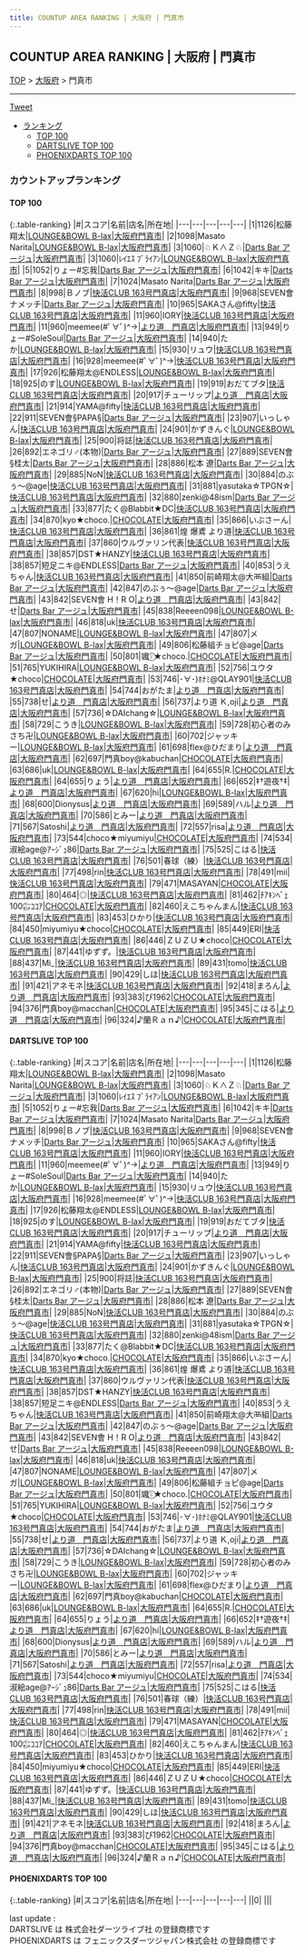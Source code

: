 ```yaml
---
title: COUNTUP AREA RANKING | 大阪府 | 門真市
---
```

## COUNTUP AREA RANKING | 大阪府 | 門真市

[TOP](/darts/rank/) > [大阪府](/darts/rank/大阪府/) > 門真市

___

<a href="https://twitter.com/share?ref_src=twsrc%5Etfw" data-text="COUNTUP AREA RANKING | 大阪府門真市" class="twitter-share-button" data-hashtags="DARTSLIVE,PHOENIXDARTS,darts,ダーツ" data-show-count="false">Tweet</a>

* [ランキング](#カウントアップランキング)
    * [TOP 100](#top-100)
    * [DARTSLIVE TOP 100](#dartslive-top-100)
    * [PHOENIXDARTS TOP 100](#phoenixdarts-top-100)

### カウントアップランキング

#### TOP 100



{:.table-ranking}
|#|スコア|名前|店名|所在地|
|---|---|---|---|---|
|1|1126|<span class="rank-name-dl">松藤 翔太</span>|<a href="https://search.dartslive.com/jp/shop/00b5fd1de13577db0d9b047a20a7ba1e">LOUNGE&BOWL B-lax</a>|<a href="/darts/rank/大阪府/門真市">大阪府門真市</a>|
|2|1098|<span class="rank-name-dl">Masato Narita</span>|<a href="https://search.dartslive.com/jp/shop/00b5fd1de13577db0d9b047a20a7ba1e">LOUNGE&BOWL B-lax</a>|<a href="/darts/rank/大阪府/門真市">大阪府門真市</a>|
|3|1060|<span class="rank-name-dl">♘Ｋ∧Ｚ♘</span>|<a href="https://search.dartslive.com/jp/shop/983d0e58802c1d680d9b047a20a7ba1e">Darts Bar アージュ</a>|<a href="/darts/rank/大阪府/門真市">大阪府門真市</a>|
|3|1060|<span class="rank-name-dl">ﾚｲｴｽ ﾌﾞﾗｲｱﾝ</span>|<a href="https://search.dartslive.com/jp/shop/00b5fd1de13577db0d9b047a20a7ba1e">LOUNGE&BOWL B-lax</a>|<a href="/darts/rank/大阪府/門真市">大阪府門真市</a>|
|5|1052|<span class="rank-name-dl">りょー#忘我</span>|<a href="https://search.dartslive.com/jp/shop/983d0e58802c1d680d9b047a20a7ba1e">Darts Bar アージュ</a>|<a href="/darts/rank/大阪府/門真市">大阪府門真市</a>|
|6|1042|<span class="rank-name-dl">キキ</span>|<a href="https://search.dartslive.com/jp/shop/983d0e58802c1d680d9b047a20a7ba1e">Darts Bar アージュ</a>|<a href="/darts/rank/大阪府/門真市">大阪府門真市</a>|
|7|1024|<span class="rank-name-dl">Masato Narita</span>|<a href="https://search.dartslive.com/jp/shop/983d0e58802c1d680d9b047a20a7ba1e">Darts Bar アージュ</a>|<a href="/darts/rank/大阪府/門真市">大阪府門真市</a>|
|8|998|<span class="rank-name-dl">Ｂノブ</span>|<a href="https://search.dartslive.com/jp/shop/f39fb284da9bea805f9f3321c1147265">快活CLUB 163号門真店</a>|<a href="/darts/rank/大阪府/門真市">大阪府門真市</a>|
|9|968|<span class="rank-name-dl">SEVEN會ナメッチ</span>|<a href="https://search.dartslive.com/jp/shop/983d0e58802c1d680d9b047a20a7ba1e">Darts Bar アージュ</a>|<a href="/darts/rank/大阪府/門真市">大阪府門真市</a>|
|10|965|<span class="rank-name-dl">SAKAさん@fifty</span>|<a href="https://search.dartslive.com/jp/shop/f39fb284da9bea805f9f3321c1147265">快活CLUB 163号門真店</a>|<a href="/darts/rank/大阪府/門真市">大阪府門真市</a>|
|11|960|<span class="rank-name-dl">IORY</span>|<a href="https://search.dartslive.com/jp/shop/f39fb284da9bea805f9f3321c1147265">快活CLUB 163号門真店</a>|<a href="/darts/rank/大阪府/門真市">大阪府門真市</a>|
|11|960|<span class="rank-name-dl">meemee(#ﾟ∀ﾟ)^→</span>|<a href="https://search.dartslive.com/jp/shop/8a49af8c450299650d9b047a20a7ba1e">より道　門真店</a>|<a href="/darts/rank/大阪府/門真市">大阪府門真市</a>|
|13|949|<span class="rank-name-dl">りょー#SoleSoul</span>|<a href="https://search.dartslive.com/jp/shop/983d0e58802c1d680d9b047a20a7ba1e">Darts Bar アージュ</a>|<a href="/darts/rank/大阪府/門真市">大阪府門真市</a>|
|14|940|<span class="rank-name-dl">たか</span>|<a href="https://search.dartslive.com/jp/shop/00b5fd1de13577db0d9b047a20a7ba1e">LOUNGE&BOWL B-lax</a>|<a href="/darts/rank/大阪府/門真市">大阪府門真市</a>|
|15|930|<span class="rank-name-dl">リュウ</span>|<a href="https://search.dartslive.com/jp/shop/f39fb284da9bea805f9f3321c1147265">快活CLUB 163号門真店</a>|<a href="/darts/rank/大阪府/門真市">大阪府門真市</a>|
|16|928|<span class="rank-name-dl">meemee(#ﾟ∀ﾟ)^→</span>|<a href="https://search.dartslive.com/jp/shop/f39fb284da9bea805f9f3321c1147265">快活CLUB 163号門真店</a>|<a href="/darts/rank/大阪府/門真市">大阪府門真市</a>|
|17|926|<span class="rank-name-dl">松藤翔太@ENDLESS</span>|<a href="https://search.dartslive.com/jp/shop/00b5fd1de13577db0d9b047a20a7ba1e">LOUNGE&BOWL B-lax</a>|<a href="/darts/rank/大阪府/門真市">大阪府門真市</a>|
|18|925|<span class="rank-name-dl">のす</span>|<a href="https://search.dartslive.com/jp/shop/00b5fd1de13577db0d9b047a20a7ba1e">LOUNGE&BOWL B-lax</a>|<a href="/darts/rank/大阪府/門真市">大阪府門真市</a>|
|19|919|<span class="rank-name-dl">おだてブタ</span>|<a href="https://search.dartslive.com/jp/shop/f39fb284da9bea805f9f3321c1147265">快活CLUB 163号門真店</a>|<a href="/darts/rank/大阪府/門真市">大阪府門真市</a>|
|20|917|<span class="rank-name-dl">チューリップ</span>|<a href="https://search.dartslive.com/jp/shop/8a49af8c450299650d9b047a20a7ba1e">より道　門真店</a>|<a href="/darts/rank/大阪府/門真市">大阪府門真市</a>|
|21|914|<span class="rank-name-dl">YAMA@fifty</span>|<a href="https://search.dartslive.com/jp/shop/f39fb284da9bea805f9f3321c1147265">快活CLUB 163号門真店</a>|<a href="/darts/rank/大阪府/門真市">大阪府門真市</a>|
|22|911|<span class="rank-name-dl">SEVEN會§PAPA§</span>|<a href="https://search.dartslive.com/jp/shop/983d0e58802c1d680d9b047a20a7ba1e">Darts Bar アージュ</a>|<a href="/darts/rank/大阪府/門真市">大阪府門真市</a>|
|23|907|<span class="rank-name-dl">いっしゃん</span>|<a href="https://search.dartslive.com/jp/shop/f39fb284da9bea805f9f3321c1147265">快活CLUB 163号門真店</a>|<a href="/darts/rank/大阪府/門真市">大阪府門真市</a>|
|24|901|<span class="rank-name-dl">かずきんぐ</span>|<a href="https://search.dartslive.com/jp/shop/00b5fd1de13577db0d9b047a20a7ba1e">LOUNGE&BOWL B-lax</a>|<a href="/darts/rank/大阪府/門真市">大阪府門真市</a>|
|25|900|<span class="rank-name-dl">将誌</span>|<a href="https://search.dartslive.com/jp/shop/f39fb284da9bea805f9f3321c1147265">快活CLUB 163号門真店</a>|<a href="/darts/rank/大阪府/門真市">大阪府門真市</a>|
|26|892|<span class="rank-name-dl">エネゴリ♂(本物)</span>|<a href="https://search.dartslive.com/jp/shop/983d0e58802c1d680d9b047a20a7ba1e">Darts Bar アージュ</a>|<a href="/darts/rank/大阪府/門真市">大阪府門真市</a>|
|27|889|<span class="rank-name-dl">SEVEN會§桂太</span>|<a href="https://search.dartslive.com/jp/shop/983d0e58802c1d680d9b047a20a7ba1e">Darts Bar アージュ</a>|<a href="/darts/rank/大阪府/門真市">大阪府門真市</a>|
|28|886|<span class="rank-name-dl">松本 遼</span>|<a href="https://search.dartslive.com/jp/shop/983d0e58802c1d680d9b047a20a7ba1e">Darts Bar アージュ</a>|<a href="/darts/rank/大阪府/門真市">大阪府門真市</a>|
|29|885|<span class="rank-name-dl">NoN</span>|<a href="https://search.dartslive.com/jp/shop/f39fb284da9bea805f9f3321c1147265">快活CLUB 163号門真店</a>|<a href="/darts/rank/大阪府/門真市">大阪府門真市</a>|
|30|884|<span class="rank-name-dl">のぶぅ〜@age</span>|<a href="https://search.dartslive.com/jp/shop/f39fb284da9bea805f9f3321c1147265">快活CLUB 163号門真店</a>|<a href="/darts/rank/大阪府/門真市">大阪府門真市</a>|
|31|881|<span class="rank-name-dl">yasutaka☆TPGN☆</span>|<a href="https://search.dartslive.com/jp/shop/f39fb284da9bea805f9f3321c1147265">快活CLUB 163号門真店</a>|<a href="/darts/rank/大阪府/門真市">大阪府門真市</a>|
|32|880|<span class="rank-name-dl">zenki@48ism</span>|<a href="https://search.dartslive.com/jp/shop/983d0e58802c1d680d9b047a20a7ba1e">Darts Bar アージュ</a>|<a href="/darts/rank/大阪府/門真市">大阪府門真市</a>|
|33|877|<span class="rank-name-dl">たく@Blabbit★DC</span>|<a href="https://search.dartslive.com/jp/shop/f39fb284da9bea805f9f3321c1147265">快活CLUB 163号門真店</a>|<a href="/darts/rank/大阪府/門真市">大阪府門真市</a>|
|34|870|<span class="rank-name-dl">kyo★choco.</span>|<a href="https://search.dartslive.com/jp/shop/4176b829d791c9ba0d9b047a20a7ba1e">CHOCOLATE</a>|<a href="/darts/rank/大阪府/門真市">大阪府門真市</a>|
|35|866|<span class="rank-name-dl">いぶさーん</span>|<a href="https://search.dartslive.com/jp/shop/f39fb284da9bea805f9f3321c1147265">快活CLUB 163号門真店</a>|<a href="/darts/rank/大阪府/門真市">大阪府門真市</a>|
|36|861|<span class="rank-name-dl">煌 爆鳶 より道</span>|<a href="https://search.dartslive.com/jp/shop/f39fb284da9bea805f9f3321c1147265">快活CLUB 163号門真店</a>|<a href="/darts/rank/大阪府/門真市">大阪府門真市</a>|
|37|860|<span class="rank-name-dl">ウルヴァリン代表</span>|<a href="https://search.dartslive.com/jp/shop/f39fb284da9bea805f9f3321c1147265">快活CLUB 163号門真店</a>|<a href="/darts/rank/大阪府/門真市">大阪府門真市</a>|
|38|857|<span class="rank-name-dl">DST★HANZY</span>|<a href="https://search.dartslive.com/jp/shop/f39fb284da9bea805f9f3321c1147265">快活CLUB 163号門真店</a>|<a href="/darts/rank/大阪府/門真市">大阪府門真市</a>|
|38|857|<span class="rank-name-dl">短足ニキ@ENDLESS</span>|<a href="https://search.dartslive.com/jp/shop/983d0e58802c1d680d9b047a20a7ba1e">Darts Bar アージュ</a>|<a href="/darts/rank/大阪府/門真市">大阪府門真市</a>|
|40|853|<span class="rank-name-dl">うえちゃん</span>|<a href="https://search.dartslive.com/jp/shop/f39fb284da9bea805f9f3321c1147265">快活CLUB 163号門真店</a>|<a href="/darts/rank/大阪府/門真市">大阪府門真市</a>|
|41|850|<span class="rank-name-dl">前崎翔太@大襾組</span>|<a href="https://search.dartslive.com/jp/shop/983d0e58802c1d680d9b047a20a7ba1e">Darts Bar アージュ</a>|<a href="/darts/rank/大阪府/門真市">大阪府門真市</a>|
|42|847|<span class="rank-name-dl">のぶぅ〜@age</span>|<a href="https://search.dartslive.com/jp/shop/983d0e58802c1d680d9b047a20a7ba1e">Darts Bar アージュ</a>|<a href="/darts/rank/大阪府/門真市">大阪府門真市</a>|
|43|842|<span class="rank-name-dl">SEVEN會 H！R O</span>|<a href="https://search.dartslive.com/jp/shop/8a49af8c450299650d9b047a20a7ba1e">より道　門真店</a>|<a href="/darts/rank/大阪府/門真市">大阪府門真市</a>|
|43|842|<span class="rank-name-dl">せ</span>|<a href="https://search.dartslive.com/jp/shop/983d0e58802c1d680d9b047a20a7ba1e">Darts Bar アージュ</a>|<a href="/darts/rank/大阪府/門真市">大阪府門真市</a>|
|45|838|<span class="rank-name-dl">Reeeen098</span>|<a href="https://search.dartslive.com/jp/shop/00b5fd1de13577db0d9b047a20a7ba1e">LOUNGE&BOWL B-lax</a>|<a href="/darts/rank/大阪府/門真市">大阪府門真市</a>|
|46|818|<span class="rank-name-dl">uk</span>|<a href="https://search.dartslive.com/jp/shop/f39fb284da9bea805f9f3321c1147265">快活CLUB 163号門真店</a>|<a href="/darts/rank/大阪府/門真市">大阪府門真市</a>|
|47|807|<span class="rank-name-dl">NONAME</span>|<a href="https://search.dartslive.com/jp/shop/00b5fd1de13577db0d9b047a20a7ba1e">LOUNGE&BOWL B-lax</a>|<a href="/darts/rank/大阪府/門真市">大阪府門真市</a>|
|47|807|<span class="rank-name-dl">メガ</span>|<a href="https://search.dartslive.com/jp/shop/00b5fd1de13577db0d9b047a20a7ba1e">LOUNGE&BOWL B-lax</a>|<a href="/darts/rank/大阪府/門真市">大阪府門真市</a>|
|49|806|<span class="rank-name-dl">松藤組チョピ@age</span>|<a href="https://search.dartslive.com/jp/shop/983d0e58802c1d680d9b047a20a7ba1e">Darts Bar アージュ</a>|<a href="/darts/rank/大阪府/門真市">大阪府門真市</a>|
|50|801|<span class="rank-name-dl">颯⍤⃝★choco.</span>|<a href="https://search.dartslive.com/jp/shop/4176b829d791c9ba0d9b047a20a7ba1e">CHOCOLATE</a>|<a href="/darts/rank/大阪府/門真市">大阪府門真市</a>|
|51|765|<span class="rank-name-dl">YUKIHIRA</span>|<a href="https://search.dartslive.com/jp/shop/00b5fd1de13577db0d9b047a20a7ba1e">LOUNGE&BOWL B-lax</a>|<a href="/darts/rank/大阪府/門真市">大阪府門真市</a>|
|52|756|<span class="rank-name-dl">ユウタ★choco</span>|<a href="https://search.dartslive.com/jp/shop/4176b829d791c9ba0d9b047a20a7ba1e">CHOCOLATE</a>|<a href="/darts/rank/大阪府/門真市">大阪府門真市</a>|
|53|746|<span class="rank-name-dl">･∀･)ﾎﾅﾐ@QLAY901</span>|<a href="https://search.dartslive.com/jp/shop/f39fb284da9bea805f9f3321c1147265">快活CLUB 163号門真店</a>|<a href="/darts/rank/大阪府/門真市">大阪府門真市</a>|
|54|744|<span class="rank-name-dl">おがたま</span>|<a href="https://search.dartslive.com/jp/shop/8a49af8c450299650d9b047a20a7ba1e">より道　門真店</a>|<a href="/darts/rank/大阪府/門真市">大阪府門真市</a>|
|55|738|<span class="rank-name-dl">せ</span>|<a href="https://search.dartslive.com/jp/shop/8a49af8c450299650d9b047a20a7ba1e">より道　門真店</a>|<a href="/darts/rank/大阪府/門真市">大阪府門真市</a>|
|56|737|<span class="rank-name-dl">より道 Ｋ,oji</span>|<a href="https://search.dartslive.com/jp/shop/8a49af8c450299650d9b047a20a7ba1e">より道　門真店</a>|<a href="/darts/rank/大阪府/門真市">大阪府門真市</a>|
|57|736|<span class="rank-name-dl">☆DAIchang☆</span>|<a href="https://search.dartslive.com/jp/shop/00b5fd1de13577db0d9b047a20a7ba1e">LOUNGE&BOWL B-lax</a>|<a href="/darts/rank/大阪府/門真市">大阪府門真市</a>|
|58|729|<span class="rank-name-dl">こうき</span>|<a href="https://search.dartslive.com/jp/shop/00b5fd1de13577db0d9b047a20a7ba1e">LOUNGE&BOWL B-lax</a>|<a href="/darts/rank/大阪府/門真市">大阪府門真市</a>|
|59|728|<span class="rank-name-dl">初心者のみさち卍</span>|<a href="https://search.dartslive.com/jp/shop/00b5fd1de13577db0d9b047a20a7ba1e">LOUNGE&BOWL B-lax</a>|<a href="/darts/rank/大阪府/門真市">大阪府門真市</a>|
|60|702|<span class="rank-name-dl">ジャッキー</span>|<a href="https://search.dartslive.com/jp/shop/00b5fd1de13577db0d9b047a20a7ba1e">LOUNGE&BOWL B-lax</a>|<a href="/darts/rank/大阪府/門真市">大阪府門真市</a>|
|61|698|<span class="rank-name-dl">flex@ひだまり</span>|<a href="https://search.dartslive.com/jp/shop/8a49af8c450299650d9b047a20a7ba1e">より道　門真店</a>|<a href="/darts/rank/大阪府/門真市">大阪府門真市</a>|
|62|697|<span class="rank-name-dl">門真boy@kabuchan</span>|<a href="https://search.dartslive.com/jp/shop/4176b829d791c9ba0d9b047a20a7ba1e">CHOCOLATE</a>|<a href="/darts/rank/大阪府/門真市">大阪府門真市</a>|
|63|686|<span class="rank-name-dl">uk</span>|<a href="https://search.dartslive.com/jp/shop/00b5fd1de13577db0d9b047a20a7ba1e">LOUNGE&BOWL B-lax</a>|<a href="/darts/rank/大阪府/門真市">大阪府門真市</a>|
|64|655|<span class="rank-name-dl">R.</span>|<a href="https://search.dartslive.com/jp/shop/4176b829d791c9ba0d9b047a20a7ba1e">CHOCOLATE</a>|<a href="/darts/rank/大阪府/門真市">大阪府門真市</a>|
|64|655|<span class="rank-name-dl">りょう</span>|<a href="https://search.dartslive.com/jp/shop/8a49af8c450299650d9b047a20a7ba1e">より道　門真店</a>|<a href="/darts/rank/大阪府/門真市">大阪府門真市</a>|
|66|652|<span class="rank-name-dl">‡†遊夜†‡</span>|<a href="https://search.dartslive.com/jp/shop/8a49af8c450299650d9b047a20a7ba1e">より道　門真店</a>|<a href="/darts/rank/大阪府/門真市">大阪府門真市</a>|
|67|620|<span class="rank-name-dl">hi</span>|<a href="https://search.dartslive.com/jp/shop/00b5fd1de13577db0d9b047a20a7ba1e">LOUNGE&BOWL B-lax</a>|<a href="/darts/rank/大阪府/門真市">大阪府門真市</a>|
|68|600|<span class="rank-name-dl">Dionysus</span>|<a href="https://search.dartslive.com/jp/shop/8a49af8c450299650d9b047a20a7ba1e">より道　門真店</a>|<a href="/darts/rank/大阪府/門真市">大阪府門真市</a>|
|69|589|<span class="rank-name-dl">ハル</span>|<a href="https://search.dartslive.com/jp/shop/8a49af8c450299650d9b047a20a7ba1e">より道　門真店</a>|<a href="/darts/rank/大阪府/門真市">大阪府門真市</a>|
|70|586|<span class="rank-name-dl">とみー</span>|<a href="https://search.dartslive.com/jp/shop/8a49af8c450299650d9b047a20a7ba1e">より道　門真店</a>|<a href="/darts/rank/大阪府/門真市">大阪府門真市</a>|
|71|567|<span class="rank-name-dl">Satoshi</span>|<a href="https://search.dartslive.com/jp/shop/8a49af8c450299650d9b047a20a7ba1e">より道　門真店</a>|<a href="/darts/rank/大阪府/門真市">大阪府門真市</a>|
|72|557|<span class="rank-name-dl">risa</span>|<a href="https://search.dartslive.com/jp/shop/8a49af8c450299650d9b047a20a7ba1e">より道　門真店</a>|<a href="/darts/rank/大阪府/門真市">大阪府門真市</a>|
|73|544|<span class="rank-name-dl">choco★miyumiyu</span>|<a href="https://search.dartslive.com/jp/shop/4176b829d791c9ba0d9b047a20a7ba1e">CHOCOLATE</a>|<a href="/darts/rank/大阪府/門真市">大阪府門真市</a>|
|74|534|<span class="rank-name-dl">淑絵age@ｱｰｼﾞｭ86</span>|<a href="https://search.dartslive.com/jp/shop/983d0e58802c1d680d9b047a20a7ba1e">Darts Bar アージュ</a>|<a href="/darts/rank/大阪府/門真市">大阪府門真市</a>|
|75|525|<span class="rank-name-dl">こはる</span>|<a href="https://search.dartslive.com/jp/shop/f39fb284da9bea805f9f3321c1147265">快活CLUB 163号門真店</a>|<a href="/darts/rank/大阪府/門真市">大阪府門真市</a>|
|76|501|<span class="rank-name-dl">春球（練）</span>|<a href="https://search.dartslive.com/jp/shop/f39fb284da9bea805f9f3321c1147265">快活CLUB 163号門真店</a>|<a href="/darts/rank/大阪府/門真市">大阪府門真市</a>|
|77|498|<span class="rank-name-dl">rin</span>|<a href="https://search.dartslive.com/jp/shop/f39fb284da9bea805f9f3321c1147265">快活CLUB 163号門真店</a>|<a href="/darts/rank/大阪府/門真市">大阪府門真市</a>|
|78|491|<span class="rank-name-dl">mii</span>|<a href="https://search.dartslive.com/jp/shop/f39fb284da9bea805f9f3321c1147265">快活CLUB 163号門真店</a>|<a href="/darts/rank/大阪府/門真市">大阪府門真市</a>|
|79|471|<span class="rank-name-dl">MASAYAN</span>|<a href="https://search.dartslive.com/jp/shop/4176b829d791c9ba0d9b047a20a7ba1e">CHOCOLATE</a>|<a href="/darts/rank/大阪府/門真市">大阪府門真市</a>|
|80|464|<span class="rank-name-dl">◎</span>|<a href="https://search.dartslive.com/jp/shop/f39fb284da9bea805f9f3321c1147265">快活CLUB 163号門真店</a>|<a href="/darts/rank/大阪府/門真市">大阪府門真市</a>|
|81|462|<span class="rank-name-dl">ﾁｱｷﾝﾍﾞｪ100㌫ｺｺｱ</span>|<a href="https://search.dartslive.com/jp/shop/4176b829d791c9ba0d9b047a20a7ba1e">CHOCOLATE</a>|<a href="/darts/rank/大阪府/門真市">大阪府門真市</a>|
|82|460|<span class="rank-name-dl">えこちゃんまん</span>|<a href="https://search.dartslive.com/jp/shop/f39fb284da9bea805f9f3321c1147265">快活CLUB 163号門真店</a>|<a href="/darts/rank/大阪府/門真市">大阪府門真市</a>|
|83|453|<span class="rank-name-dl">ひかり</span>|<a href="https://search.dartslive.com/jp/shop/f39fb284da9bea805f9f3321c1147265">快活CLUB 163号門真店</a>|<a href="/darts/rank/大阪府/門真市">大阪府門真市</a>|
|84|450|<span class="rank-name-dl">miyumiyu★choco</span>|<a href="https://search.dartslive.com/jp/shop/4176b829d791c9ba0d9b047a20a7ba1e">CHOCOLATE</a>|<a href="/darts/rank/大阪府/門真市">大阪府門真市</a>|
|85|449|<span class="rank-name-dl">ERI</span>|<a href="https://search.dartslive.com/jp/shop/f39fb284da9bea805f9f3321c1147265">快活CLUB 163号門真店</a>|<a href="/darts/rank/大阪府/門真市">大阪府門真市</a>|
|86|446|<span class="rank-name-dl">ＺＵＺＵ★choco</span>|<a href="https://search.dartslive.com/jp/shop/4176b829d791c9ba0d9b047a20a7ba1e">CHOCOLATE</a>|<a href="/darts/rank/大阪府/門真市">大阪府門真市</a>|
|87|441|<span class="rank-name-dl">ゆずず。</span>|<a href="https://search.dartslive.com/jp/shop/f39fb284da9bea805f9f3321c1147265">快活CLUB 163号門真店</a>|<a href="/darts/rank/大阪府/門真市">大阪府門真市</a>|
|88|437|<span class="rank-name-dl">Mi_</span>|<a href="https://search.dartslive.com/jp/shop/f39fb284da9bea805f9f3321c1147265">快活CLUB 163号門真店</a>|<a href="/darts/rank/大阪府/門真市">大阪府門真市</a>|
|89|431|<span class="rank-name-dl">tomo</span>|<a href="https://search.dartslive.com/jp/shop/f39fb284da9bea805f9f3321c1147265">快活CLUB 163号門真店</a>|<a href="/darts/rank/大阪府/門真市">大阪府門真市</a>|
|90|429|<span class="rank-name-dl">しほ</span>|<a href="https://search.dartslive.com/jp/shop/f39fb284da9bea805f9f3321c1147265">快活CLUB 163号門真店</a>|<a href="/darts/rank/大阪府/門真市">大阪府門真市</a>|
|91|421|<span class="rank-name-dl">アネモネ</span>|<a href="https://search.dartslive.com/jp/shop/f39fb284da9bea805f9f3321c1147265">快活CLUB 163号門真店</a>|<a href="/darts/rank/大阪府/門真市">大阪府門真市</a>|
|92|418|<span class="rank-name-dl">まろん</span>|<a href="https://search.dartslive.com/jp/shop/8a49af8c450299650d9b047a20a7ba1e">より道　門真店</a>|<a href="/darts/rank/大阪府/門真市">大阪府門真市</a>|
|93|383|<span class="rank-name-dl">ぴ1962</span>|<a href="https://search.dartslive.com/jp/shop/4176b829d791c9ba0d9b047a20a7ba1e">CHOCOLATE</a>|<a href="/darts/rank/大阪府/門真市">大阪府門真市</a>|
|94|376|<span class="rank-name-dl">門真boy@macchan</span>|<a href="https://search.dartslive.com/jp/shop/4176b829d791c9ba0d9b047a20a7ba1e">CHOCOLATE</a>|<a href="/darts/rank/大阪府/門真市">大阪府門真市</a>|
|95|345|<span class="rank-name-dl">こはる</span>|<a href="https://search.dartslive.com/jp/shop/8a49af8c450299650d9b047a20a7ba1e">より道　門真店</a>|<a href="/darts/rank/大阪府/門真市">大阪府門真市</a>|
|96|324|<span class="rank-name-dl">♪蘭Ｒａｎ♪</span>|<a href="https://search.dartslive.com/jp/shop/4176b829d791c9ba0d9b047a20a7ba1e">CHOCOLATE</a>|<a href="/darts/rank/大阪府/門真市">大阪府門真市</a>|


#### DARTSLIVE TOP 100



{:.table-ranking}
|#|スコア|名前|店名|所在地|
|---|---|---|---|---|
|1|1126|<span class="rank-name-dl">松藤 翔太</span>|<a href="https://search.dartslive.com/jp/shop/00b5fd1de13577db0d9b047a20a7ba1e">LOUNGE&BOWL B-lax</a>|<a href="/darts/rank/大阪府/門真市">大阪府門真市</a>|
|2|1098|<span class="rank-name-dl">Masato Narita</span>|<a href="https://search.dartslive.com/jp/shop/00b5fd1de13577db0d9b047a20a7ba1e">LOUNGE&BOWL B-lax</a>|<a href="/darts/rank/大阪府/門真市">大阪府門真市</a>|
|3|1060|<span class="rank-name-dl">♘Ｋ∧Ｚ♘</span>|<a href="https://search.dartslive.com/jp/shop/983d0e58802c1d680d9b047a20a7ba1e">Darts Bar アージュ</a>|<a href="/darts/rank/大阪府/門真市">大阪府門真市</a>|
|3|1060|<span class="rank-name-dl">ﾚｲｴｽ ﾌﾞﾗｲｱﾝ</span>|<a href="https://search.dartslive.com/jp/shop/00b5fd1de13577db0d9b047a20a7ba1e">LOUNGE&BOWL B-lax</a>|<a href="/darts/rank/大阪府/門真市">大阪府門真市</a>|
|5|1052|<span class="rank-name-dl">りょー#忘我</span>|<a href="https://search.dartslive.com/jp/shop/983d0e58802c1d680d9b047a20a7ba1e">Darts Bar アージュ</a>|<a href="/darts/rank/大阪府/門真市">大阪府門真市</a>|
|6|1042|<span class="rank-name-dl">キキ</span>|<a href="https://search.dartslive.com/jp/shop/983d0e58802c1d680d9b047a20a7ba1e">Darts Bar アージュ</a>|<a href="/darts/rank/大阪府/門真市">大阪府門真市</a>|
|7|1024|<span class="rank-name-dl">Masato Narita</span>|<a href="https://search.dartslive.com/jp/shop/983d0e58802c1d680d9b047a20a7ba1e">Darts Bar アージュ</a>|<a href="/darts/rank/大阪府/門真市">大阪府門真市</a>|
|8|998|<span class="rank-name-dl">Ｂノブ</span>|<a href="https://search.dartslive.com/jp/shop/f39fb284da9bea805f9f3321c1147265">快活CLUB 163号門真店</a>|<a href="/darts/rank/大阪府/門真市">大阪府門真市</a>|
|9|968|<span class="rank-name-dl">SEVEN會ナメッチ</span>|<a href="https://search.dartslive.com/jp/shop/983d0e58802c1d680d9b047a20a7ba1e">Darts Bar アージュ</a>|<a href="/darts/rank/大阪府/門真市">大阪府門真市</a>|
|10|965|<span class="rank-name-dl">SAKAさん@fifty</span>|<a href="https://search.dartslive.com/jp/shop/f39fb284da9bea805f9f3321c1147265">快活CLUB 163号門真店</a>|<a href="/darts/rank/大阪府/門真市">大阪府門真市</a>|
|11|960|<span class="rank-name-dl">IORY</span>|<a href="https://search.dartslive.com/jp/shop/f39fb284da9bea805f9f3321c1147265">快活CLUB 163号門真店</a>|<a href="/darts/rank/大阪府/門真市">大阪府門真市</a>|
|11|960|<span class="rank-name-dl">meemee(#ﾟ∀ﾟ)^→</span>|<a href="https://search.dartslive.com/jp/shop/8a49af8c450299650d9b047a20a7ba1e">より道　門真店</a>|<a href="/darts/rank/大阪府/門真市">大阪府門真市</a>|
|13|949|<span class="rank-name-dl">りょー#SoleSoul</span>|<a href="https://search.dartslive.com/jp/shop/983d0e58802c1d680d9b047a20a7ba1e">Darts Bar アージュ</a>|<a href="/darts/rank/大阪府/門真市">大阪府門真市</a>|
|14|940|<span class="rank-name-dl">たか</span>|<a href="https://search.dartslive.com/jp/shop/00b5fd1de13577db0d9b047a20a7ba1e">LOUNGE&BOWL B-lax</a>|<a href="/darts/rank/大阪府/門真市">大阪府門真市</a>|
|15|930|<span class="rank-name-dl">リュウ</span>|<a href="https://search.dartslive.com/jp/shop/f39fb284da9bea805f9f3321c1147265">快活CLUB 163号門真店</a>|<a href="/darts/rank/大阪府/門真市">大阪府門真市</a>|
|16|928|<span class="rank-name-dl">meemee(#ﾟ∀ﾟ)^→</span>|<a href="https://search.dartslive.com/jp/shop/f39fb284da9bea805f9f3321c1147265">快活CLUB 163号門真店</a>|<a href="/darts/rank/大阪府/門真市">大阪府門真市</a>|
|17|926|<span class="rank-name-dl">松藤翔太@ENDLESS</span>|<a href="https://search.dartslive.com/jp/shop/00b5fd1de13577db0d9b047a20a7ba1e">LOUNGE&BOWL B-lax</a>|<a href="/darts/rank/大阪府/門真市">大阪府門真市</a>|
|18|925|<span class="rank-name-dl">のす</span>|<a href="https://search.dartslive.com/jp/shop/00b5fd1de13577db0d9b047a20a7ba1e">LOUNGE&BOWL B-lax</a>|<a href="/darts/rank/大阪府/門真市">大阪府門真市</a>|
|19|919|<span class="rank-name-dl">おだてブタ</span>|<a href="https://search.dartslive.com/jp/shop/f39fb284da9bea805f9f3321c1147265">快活CLUB 163号門真店</a>|<a href="/darts/rank/大阪府/門真市">大阪府門真市</a>|
|20|917|<span class="rank-name-dl">チューリップ</span>|<a href="https://search.dartslive.com/jp/shop/8a49af8c450299650d9b047a20a7ba1e">より道　門真店</a>|<a href="/darts/rank/大阪府/門真市">大阪府門真市</a>|
|21|914|<span class="rank-name-dl">YAMA@fifty</span>|<a href="https://search.dartslive.com/jp/shop/f39fb284da9bea805f9f3321c1147265">快活CLUB 163号門真店</a>|<a href="/darts/rank/大阪府/門真市">大阪府門真市</a>|
|22|911|<span class="rank-name-dl">SEVEN會§PAPA§</span>|<a href="https://search.dartslive.com/jp/shop/983d0e58802c1d680d9b047a20a7ba1e">Darts Bar アージュ</a>|<a href="/darts/rank/大阪府/門真市">大阪府門真市</a>|
|23|907|<span class="rank-name-dl">いっしゃん</span>|<a href="https://search.dartslive.com/jp/shop/f39fb284da9bea805f9f3321c1147265">快活CLUB 163号門真店</a>|<a href="/darts/rank/大阪府/門真市">大阪府門真市</a>|
|24|901|<span class="rank-name-dl">かずきんぐ</span>|<a href="https://search.dartslive.com/jp/shop/00b5fd1de13577db0d9b047a20a7ba1e">LOUNGE&BOWL B-lax</a>|<a href="/darts/rank/大阪府/門真市">大阪府門真市</a>|
|25|900|<span class="rank-name-dl">将誌</span>|<a href="https://search.dartslive.com/jp/shop/f39fb284da9bea805f9f3321c1147265">快活CLUB 163号門真店</a>|<a href="/darts/rank/大阪府/門真市">大阪府門真市</a>|
|26|892|<span class="rank-name-dl">エネゴリ♂(本物)</span>|<a href="https://search.dartslive.com/jp/shop/983d0e58802c1d680d9b047a20a7ba1e">Darts Bar アージュ</a>|<a href="/darts/rank/大阪府/門真市">大阪府門真市</a>|
|27|889|<span class="rank-name-dl">SEVEN會§桂太</span>|<a href="https://search.dartslive.com/jp/shop/983d0e58802c1d680d9b047a20a7ba1e">Darts Bar アージュ</a>|<a href="/darts/rank/大阪府/門真市">大阪府門真市</a>|
|28|886|<span class="rank-name-dl">松本 遼</span>|<a href="https://search.dartslive.com/jp/shop/983d0e58802c1d680d9b047a20a7ba1e">Darts Bar アージュ</a>|<a href="/darts/rank/大阪府/門真市">大阪府門真市</a>|
|29|885|<span class="rank-name-dl">NoN</span>|<a href="https://search.dartslive.com/jp/shop/f39fb284da9bea805f9f3321c1147265">快活CLUB 163号門真店</a>|<a href="/darts/rank/大阪府/門真市">大阪府門真市</a>|
|30|884|<span class="rank-name-dl">のぶぅ〜@age</span>|<a href="https://search.dartslive.com/jp/shop/f39fb284da9bea805f9f3321c1147265">快活CLUB 163号門真店</a>|<a href="/darts/rank/大阪府/門真市">大阪府門真市</a>|
|31|881|<span class="rank-name-dl">yasutaka☆TPGN☆</span>|<a href="https://search.dartslive.com/jp/shop/f39fb284da9bea805f9f3321c1147265">快活CLUB 163号門真店</a>|<a href="/darts/rank/大阪府/門真市">大阪府門真市</a>|
|32|880|<span class="rank-name-dl">zenki@48ism</span>|<a href="https://search.dartslive.com/jp/shop/983d0e58802c1d680d9b047a20a7ba1e">Darts Bar アージュ</a>|<a href="/darts/rank/大阪府/門真市">大阪府門真市</a>|
|33|877|<span class="rank-name-dl">たく@Blabbit★DC</span>|<a href="https://search.dartslive.com/jp/shop/f39fb284da9bea805f9f3321c1147265">快活CLUB 163号門真店</a>|<a href="/darts/rank/大阪府/門真市">大阪府門真市</a>|
|34|870|<span class="rank-name-dl">kyo★choco.</span>|<a href="https://search.dartslive.com/jp/shop/4176b829d791c9ba0d9b047a20a7ba1e">CHOCOLATE</a>|<a href="/darts/rank/大阪府/門真市">大阪府門真市</a>|
|35|866|<span class="rank-name-dl">いぶさーん</span>|<a href="https://search.dartslive.com/jp/shop/f39fb284da9bea805f9f3321c1147265">快活CLUB 163号門真店</a>|<a href="/darts/rank/大阪府/門真市">大阪府門真市</a>|
|36|861|<span class="rank-name-dl">煌 爆鳶 より道</span>|<a href="https://search.dartslive.com/jp/shop/f39fb284da9bea805f9f3321c1147265">快活CLUB 163号門真店</a>|<a href="/darts/rank/大阪府/門真市">大阪府門真市</a>|
|37|860|<span class="rank-name-dl">ウルヴァリン代表</span>|<a href="https://search.dartslive.com/jp/shop/f39fb284da9bea805f9f3321c1147265">快活CLUB 163号門真店</a>|<a href="/darts/rank/大阪府/門真市">大阪府門真市</a>|
|38|857|<span class="rank-name-dl">DST★HANZY</span>|<a href="https://search.dartslive.com/jp/shop/f39fb284da9bea805f9f3321c1147265">快活CLUB 163号門真店</a>|<a href="/darts/rank/大阪府/門真市">大阪府門真市</a>|
|38|857|<span class="rank-name-dl">短足ニキ@ENDLESS</span>|<a href="https://search.dartslive.com/jp/shop/983d0e58802c1d680d9b047a20a7ba1e">Darts Bar アージュ</a>|<a href="/darts/rank/大阪府/門真市">大阪府門真市</a>|
|40|853|<span class="rank-name-dl">うえちゃん</span>|<a href="https://search.dartslive.com/jp/shop/f39fb284da9bea805f9f3321c1147265">快活CLUB 163号門真店</a>|<a href="/darts/rank/大阪府/門真市">大阪府門真市</a>|
|41|850|<span class="rank-name-dl">前崎翔太@大襾組</span>|<a href="https://search.dartslive.com/jp/shop/983d0e58802c1d680d9b047a20a7ba1e">Darts Bar アージュ</a>|<a href="/darts/rank/大阪府/門真市">大阪府門真市</a>|
|42|847|<span class="rank-name-dl">のぶぅ〜@age</span>|<a href="https://search.dartslive.com/jp/shop/983d0e58802c1d680d9b047a20a7ba1e">Darts Bar アージュ</a>|<a href="/darts/rank/大阪府/門真市">大阪府門真市</a>|
|43|842|<span class="rank-name-dl">SEVEN會 H！R O</span>|<a href="https://search.dartslive.com/jp/shop/8a49af8c450299650d9b047a20a7ba1e">より道　門真店</a>|<a href="/darts/rank/大阪府/門真市">大阪府門真市</a>|
|43|842|<span class="rank-name-dl">せ</span>|<a href="https://search.dartslive.com/jp/shop/983d0e58802c1d680d9b047a20a7ba1e">Darts Bar アージュ</a>|<a href="/darts/rank/大阪府/門真市">大阪府門真市</a>|
|45|838|<span class="rank-name-dl">Reeeen098</span>|<a href="https://search.dartslive.com/jp/shop/00b5fd1de13577db0d9b047a20a7ba1e">LOUNGE&BOWL B-lax</a>|<a href="/darts/rank/大阪府/門真市">大阪府門真市</a>|
|46|818|<span class="rank-name-dl">uk</span>|<a href="https://search.dartslive.com/jp/shop/f39fb284da9bea805f9f3321c1147265">快活CLUB 163号門真店</a>|<a href="/darts/rank/大阪府/門真市">大阪府門真市</a>|
|47|807|<span class="rank-name-dl">NONAME</span>|<a href="https://search.dartslive.com/jp/shop/00b5fd1de13577db0d9b047a20a7ba1e">LOUNGE&BOWL B-lax</a>|<a href="/darts/rank/大阪府/門真市">大阪府門真市</a>|
|47|807|<span class="rank-name-dl">メガ</span>|<a href="https://search.dartslive.com/jp/shop/00b5fd1de13577db0d9b047a20a7ba1e">LOUNGE&BOWL B-lax</a>|<a href="/darts/rank/大阪府/門真市">大阪府門真市</a>|
|49|806|<span class="rank-name-dl">松藤組チョピ@age</span>|<a href="https://search.dartslive.com/jp/shop/983d0e58802c1d680d9b047a20a7ba1e">Darts Bar アージュ</a>|<a href="/darts/rank/大阪府/門真市">大阪府門真市</a>|
|50|801|<span class="rank-name-dl">颯⍤⃝★choco.</span>|<a href="https://search.dartslive.com/jp/shop/4176b829d791c9ba0d9b047a20a7ba1e">CHOCOLATE</a>|<a href="/darts/rank/大阪府/門真市">大阪府門真市</a>|
|51|765|<span class="rank-name-dl">YUKIHIRA</span>|<a href="https://search.dartslive.com/jp/shop/00b5fd1de13577db0d9b047a20a7ba1e">LOUNGE&BOWL B-lax</a>|<a href="/darts/rank/大阪府/門真市">大阪府門真市</a>|
|52|756|<span class="rank-name-dl">ユウタ★choco</span>|<a href="https://search.dartslive.com/jp/shop/4176b829d791c9ba0d9b047a20a7ba1e">CHOCOLATE</a>|<a href="/darts/rank/大阪府/門真市">大阪府門真市</a>|
|53|746|<span class="rank-name-dl">･∀･)ﾎﾅﾐ@QLAY901</span>|<a href="https://search.dartslive.com/jp/shop/f39fb284da9bea805f9f3321c1147265">快活CLUB 163号門真店</a>|<a href="/darts/rank/大阪府/門真市">大阪府門真市</a>|
|54|744|<span class="rank-name-dl">おがたま</span>|<a href="https://search.dartslive.com/jp/shop/8a49af8c450299650d9b047a20a7ba1e">より道　門真店</a>|<a href="/darts/rank/大阪府/門真市">大阪府門真市</a>|
|55|738|<span class="rank-name-dl">せ</span>|<a href="https://search.dartslive.com/jp/shop/8a49af8c450299650d9b047a20a7ba1e">より道　門真店</a>|<a href="/darts/rank/大阪府/門真市">大阪府門真市</a>|
|56|737|<span class="rank-name-dl">より道 Ｋ,oji</span>|<a href="https://search.dartslive.com/jp/shop/8a49af8c450299650d9b047a20a7ba1e">より道　門真店</a>|<a href="/darts/rank/大阪府/門真市">大阪府門真市</a>|
|57|736|<span class="rank-name-dl">☆DAIchang☆</span>|<a href="https://search.dartslive.com/jp/shop/00b5fd1de13577db0d9b047a20a7ba1e">LOUNGE&BOWL B-lax</a>|<a href="/darts/rank/大阪府/門真市">大阪府門真市</a>|
|58|729|<span class="rank-name-dl">こうき</span>|<a href="https://search.dartslive.com/jp/shop/00b5fd1de13577db0d9b047a20a7ba1e">LOUNGE&BOWL B-lax</a>|<a href="/darts/rank/大阪府/門真市">大阪府門真市</a>|
|59|728|<span class="rank-name-dl">初心者のみさち卍</span>|<a href="https://search.dartslive.com/jp/shop/00b5fd1de13577db0d9b047a20a7ba1e">LOUNGE&BOWL B-lax</a>|<a href="/darts/rank/大阪府/門真市">大阪府門真市</a>|
|60|702|<span class="rank-name-dl">ジャッキー</span>|<a href="https://search.dartslive.com/jp/shop/00b5fd1de13577db0d9b047a20a7ba1e">LOUNGE&BOWL B-lax</a>|<a href="/darts/rank/大阪府/門真市">大阪府門真市</a>|
|61|698|<span class="rank-name-dl">flex@ひだまり</span>|<a href="https://search.dartslive.com/jp/shop/8a49af8c450299650d9b047a20a7ba1e">より道　門真店</a>|<a href="/darts/rank/大阪府/門真市">大阪府門真市</a>|
|62|697|<span class="rank-name-dl">門真boy@kabuchan</span>|<a href="https://search.dartslive.com/jp/shop/4176b829d791c9ba0d9b047a20a7ba1e">CHOCOLATE</a>|<a href="/darts/rank/大阪府/門真市">大阪府門真市</a>|
|63|686|<span class="rank-name-dl">uk</span>|<a href="https://search.dartslive.com/jp/shop/00b5fd1de13577db0d9b047a20a7ba1e">LOUNGE&BOWL B-lax</a>|<a href="/darts/rank/大阪府/門真市">大阪府門真市</a>|
|64|655|<span class="rank-name-dl">R.</span>|<a href="https://search.dartslive.com/jp/shop/4176b829d791c9ba0d9b047a20a7ba1e">CHOCOLATE</a>|<a href="/darts/rank/大阪府/門真市">大阪府門真市</a>|
|64|655|<span class="rank-name-dl">りょう</span>|<a href="https://search.dartslive.com/jp/shop/8a49af8c450299650d9b047a20a7ba1e">より道　門真店</a>|<a href="/darts/rank/大阪府/門真市">大阪府門真市</a>|
|66|652|<span class="rank-name-dl">‡†遊夜†‡</span>|<a href="https://search.dartslive.com/jp/shop/8a49af8c450299650d9b047a20a7ba1e">より道　門真店</a>|<a href="/darts/rank/大阪府/門真市">大阪府門真市</a>|
|67|620|<span class="rank-name-dl">hi</span>|<a href="https://search.dartslive.com/jp/shop/00b5fd1de13577db0d9b047a20a7ba1e">LOUNGE&BOWL B-lax</a>|<a href="/darts/rank/大阪府/門真市">大阪府門真市</a>|
|68|600|<span class="rank-name-dl">Dionysus</span>|<a href="https://search.dartslive.com/jp/shop/8a49af8c450299650d9b047a20a7ba1e">より道　門真店</a>|<a href="/darts/rank/大阪府/門真市">大阪府門真市</a>|
|69|589|<span class="rank-name-dl">ハル</span>|<a href="https://search.dartslive.com/jp/shop/8a49af8c450299650d9b047a20a7ba1e">より道　門真店</a>|<a href="/darts/rank/大阪府/門真市">大阪府門真市</a>|
|70|586|<span class="rank-name-dl">とみー</span>|<a href="https://search.dartslive.com/jp/shop/8a49af8c450299650d9b047a20a7ba1e">より道　門真店</a>|<a href="/darts/rank/大阪府/門真市">大阪府門真市</a>|
|71|567|<span class="rank-name-dl">Satoshi</span>|<a href="https://search.dartslive.com/jp/shop/8a49af8c450299650d9b047a20a7ba1e">より道　門真店</a>|<a href="/darts/rank/大阪府/門真市">大阪府門真市</a>|
|72|557|<span class="rank-name-dl">risa</span>|<a href="https://search.dartslive.com/jp/shop/8a49af8c450299650d9b047a20a7ba1e">より道　門真店</a>|<a href="/darts/rank/大阪府/門真市">大阪府門真市</a>|
|73|544|<span class="rank-name-dl">choco★miyumiyu</span>|<a href="https://search.dartslive.com/jp/shop/4176b829d791c9ba0d9b047a20a7ba1e">CHOCOLATE</a>|<a href="/darts/rank/大阪府/門真市">大阪府門真市</a>|
|74|534|<span class="rank-name-dl">淑絵age@ｱｰｼﾞｭ86</span>|<a href="https://search.dartslive.com/jp/shop/983d0e58802c1d680d9b047a20a7ba1e">Darts Bar アージュ</a>|<a href="/darts/rank/大阪府/門真市">大阪府門真市</a>|
|75|525|<span class="rank-name-dl">こはる</span>|<a href="https://search.dartslive.com/jp/shop/f39fb284da9bea805f9f3321c1147265">快活CLUB 163号門真店</a>|<a href="/darts/rank/大阪府/門真市">大阪府門真市</a>|
|76|501|<span class="rank-name-dl">春球（練）</span>|<a href="https://search.dartslive.com/jp/shop/f39fb284da9bea805f9f3321c1147265">快活CLUB 163号門真店</a>|<a href="/darts/rank/大阪府/門真市">大阪府門真市</a>|
|77|498|<span class="rank-name-dl">rin</span>|<a href="https://search.dartslive.com/jp/shop/f39fb284da9bea805f9f3321c1147265">快活CLUB 163号門真店</a>|<a href="/darts/rank/大阪府/門真市">大阪府門真市</a>|
|78|491|<span class="rank-name-dl">mii</span>|<a href="https://search.dartslive.com/jp/shop/f39fb284da9bea805f9f3321c1147265">快活CLUB 163号門真店</a>|<a href="/darts/rank/大阪府/門真市">大阪府門真市</a>|
|79|471|<span class="rank-name-dl">MASAYAN</span>|<a href="https://search.dartslive.com/jp/shop/4176b829d791c9ba0d9b047a20a7ba1e">CHOCOLATE</a>|<a href="/darts/rank/大阪府/門真市">大阪府門真市</a>|
|80|464|<span class="rank-name-dl">◎</span>|<a href="https://search.dartslive.com/jp/shop/f39fb284da9bea805f9f3321c1147265">快活CLUB 163号門真店</a>|<a href="/darts/rank/大阪府/門真市">大阪府門真市</a>|
|81|462|<span class="rank-name-dl">ﾁｱｷﾝﾍﾞｪ100㌫ｺｺｱ</span>|<a href="https://search.dartslive.com/jp/shop/4176b829d791c9ba0d9b047a20a7ba1e">CHOCOLATE</a>|<a href="/darts/rank/大阪府/門真市">大阪府門真市</a>|
|82|460|<span class="rank-name-dl">えこちゃんまん</span>|<a href="https://search.dartslive.com/jp/shop/f39fb284da9bea805f9f3321c1147265">快活CLUB 163号門真店</a>|<a href="/darts/rank/大阪府/門真市">大阪府門真市</a>|
|83|453|<span class="rank-name-dl">ひかり</span>|<a href="https://search.dartslive.com/jp/shop/f39fb284da9bea805f9f3321c1147265">快活CLUB 163号門真店</a>|<a href="/darts/rank/大阪府/門真市">大阪府門真市</a>|
|84|450|<span class="rank-name-dl">miyumiyu★choco</span>|<a href="https://search.dartslive.com/jp/shop/4176b829d791c9ba0d9b047a20a7ba1e">CHOCOLATE</a>|<a href="/darts/rank/大阪府/門真市">大阪府門真市</a>|
|85|449|<span class="rank-name-dl">ERI</span>|<a href="https://search.dartslive.com/jp/shop/f39fb284da9bea805f9f3321c1147265">快活CLUB 163号門真店</a>|<a href="/darts/rank/大阪府/門真市">大阪府門真市</a>|
|86|446|<span class="rank-name-dl">ＺＵＺＵ★choco</span>|<a href="https://search.dartslive.com/jp/shop/4176b829d791c9ba0d9b047a20a7ba1e">CHOCOLATE</a>|<a href="/darts/rank/大阪府/門真市">大阪府門真市</a>|
|87|441|<span class="rank-name-dl">ゆずず。</span>|<a href="https://search.dartslive.com/jp/shop/f39fb284da9bea805f9f3321c1147265">快活CLUB 163号門真店</a>|<a href="/darts/rank/大阪府/門真市">大阪府門真市</a>|
|88|437|<span class="rank-name-dl">Mi_</span>|<a href="https://search.dartslive.com/jp/shop/f39fb284da9bea805f9f3321c1147265">快活CLUB 163号門真店</a>|<a href="/darts/rank/大阪府/門真市">大阪府門真市</a>|
|89|431|<span class="rank-name-dl">tomo</span>|<a href="https://search.dartslive.com/jp/shop/f39fb284da9bea805f9f3321c1147265">快活CLUB 163号門真店</a>|<a href="/darts/rank/大阪府/門真市">大阪府門真市</a>|
|90|429|<span class="rank-name-dl">しほ</span>|<a href="https://search.dartslive.com/jp/shop/f39fb284da9bea805f9f3321c1147265">快活CLUB 163号門真店</a>|<a href="/darts/rank/大阪府/門真市">大阪府門真市</a>|
|91|421|<span class="rank-name-dl">アネモネ</span>|<a href="https://search.dartslive.com/jp/shop/f39fb284da9bea805f9f3321c1147265">快活CLUB 163号門真店</a>|<a href="/darts/rank/大阪府/門真市">大阪府門真市</a>|
|92|418|<span class="rank-name-dl">まろん</span>|<a href="https://search.dartslive.com/jp/shop/8a49af8c450299650d9b047a20a7ba1e">より道　門真店</a>|<a href="/darts/rank/大阪府/門真市">大阪府門真市</a>|
|93|383|<span class="rank-name-dl">ぴ1962</span>|<a href="https://search.dartslive.com/jp/shop/4176b829d791c9ba0d9b047a20a7ba1e">CHOCOLATE</a>|<a href="/darts/rank/大阪府/門真市">大阪府門真市</a>|
|94|376|<span class="rank-name-dl">門真boy@macchan</span>|<a href="https://search.dartslive.com/jp/shop/4176b829d791c9ba0d9b047a20a7ba1e">CHOCOLATE</a>|<a href="/darts/rank/大阪府/門真市">大阪府門真市</a>|
|95|345|<span class="rank-name-dl">こはる</span>|<a href="https://search.dartslive.com/jp/shop/8a49af8c450299650d9b047a20a7ba1e">より道　門真店</a>|<a href="/darts/rank/大阪府/門真市">大阪府門真市</a>|
|96|324|<span class="rank-name-dl">♪蘭Ｒａｎ♪</span>|<a href="https://search.dartslive.com/jp/shop/4176b829d791c9ba0d9b047a20a7ba1e">CHOCOLATE</a>|<a href="/darts/rank/大阪府/門真市">大阪府門真市</a>|


#### PHOENIXDARTS TOP 100



{:.table-ranking}
|#|スコア|名前|店名|所在地|
|---|---|---|---|---|
||0|<span class="rank-name-dl"> </span>|<a href=""></a>|<a href="/darts/rank//"></a>|


<div class="footer border-top border-gray-light mt-5 pt-3 text-right text-gray">
    last update : <span style="font-weight: italic" id="foot_last_modified"></span><br />
    DARTSLIVE は 株式会社ダーツライブ社 の登録商標です<br />
    PHOENIXDARTS は フェニックスダーツジャパン株式会社 の登録商標です<br />
</div>

<script src="https://cdnjs.cloudflare.com/ajax/libs/jquery.tablesorter/2.31.3/js/jquery.tablesorter.min.js" integrity="sha512-qzgd5cYSZcosqpzpn7zF2ZId8f/8CHmFKZ8j7mU4OUXTNRd5g+ZHBPsgKEwoqxCtdQvExE5LprwwPAgoicguNg==" crossorigin="anonymous" referrerpolicy="no-referrer"></script>
<link rel="stylesheet" href="https://cdnjs.cloudflare.com/ajax/libs/jquery.tablesorter/2.31.3/css/theme.default.min.css" integrity="sha512-wghhOJkjQX0Lh3NSWvNKeZ0ZpNn+SPVXX1Qyc9OCaogADktxrBiBdKGDoqVUOyhStvMBmJQ8ZdMHiR3wuEq8+w==" crossorigin="anonymous" referrerpolicy="no-referrer" />
<script>
$(function() {
    $(".table-ranking").tablesorter({sortList:[[0, 0]]});
    $("#foot_last_modified").text(formatDate(new Date(document.lastModified), 'yyyy-MM-dd HH:mm:ss'));
});
</script>

<script async src="https://platform.twitter.com/widgets.js" charset="utf-8"></script>